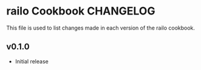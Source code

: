railo Cookbook CHANGELOG
==========================
This file is used to list changes made in each version of the railo cookbook.


v0.1.0
------
- Initial release

